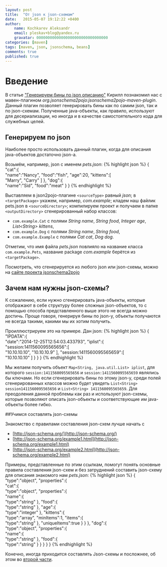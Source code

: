 ```yaml
---
layout: post
title:  "От json к json-схемам"
date:   2015-05-07 19:12:22 +0400
author:
    name: Kochkarev Aleksandr
    email: pleskav+blog@yandex.ru
    gravatar: 00000000000000000000000000000000
categories: [maven]
tags: [maven, json, jsonschema, beans]
comments: true
published: true
---
```


# Введение

В статье ["Генерируем бины по json описанию"](http://blog.qatools.ru/maven/json2pojo/) Кирилл познакомил нас с мавен-плагином *org.jsonschema2pojo:jsonschema2pojo-maven-plugin*.
Данный плагин позволяет генерировать бины как по самим json, так и по json-схемам.
Полученные java-объекты, как правило, используют для десериализации, но иногда и в качестве самостоятельного кода для служебных целей.

## Генерируем по json

Наиболее просто использовать данный плагин, когда для описания java-объектов достаточно json-а.

Возьмём, например, json c именем *pets.json*:
{% highlight json %}
{  
   "cat":{  
      "name":"Nancy",
      "food":"fish",
      "age":20,
      "kittens":[  
         "Marry",
         "Carry"
      ]
   },
   "dog":{  
      "name":"Sid",
      "food":"meat"
   }
}
{% endhighlight %}

Выставляем в json2pojo-плагине `<sourceType>` равный *json*; в `<targetPackage>` укажем, например, *com.example*; кладем наш файлик pets.json в `<sourceDirectory>`; компилируем проект	 и получаем в папке `<outputDirectory>` сгенерированный набор классов: 
  
  * `com.example.Cat` с полями *String name*, *String food*, *Integer age*, *List\<String\> kittens*,
  * `com.example.Dog` c полями *String name*, *String food*, 
  * `com.example.Example` с полями *Cat cat*, *Dog dog*.

Отметим, что имя файла *pets.json* повлияло на название класса `com.example.Pets`, название package *com.example*  берётся из `<targetPackage>`.

Посмотреть, что сгенерируется из любого json или json-схемы, можно на [сайте проекта jsonschema2pojo](http://www.jsonschema2pojo.org/)

## Зачем нам нужны json-схемы? 

К сожалению, если нужно сгенерировать java-объекты, которые отображают в себе структуру более сложных json-объектов, то с помощью способа представленного выше этого не всегда можно достичь.
Проще говоря, генерируя бины по json-у, объекты получаются не всегда такими, какими мы их хотим получить. 

Проиллюстрируем это на примере.
Дан json:
{% highlight json %}
{  
   "IPDATA":{  
      "date":"2014-12-25T12:54:03.433793",
      "iplist":{  
         "session:1411560095565656":[  
            "10.10.10.10",
            "10.10.10.9"
         ],
         "session:1411560095565659":[  
            "10.10.10.10"
         ]
      }
   }
}
{% endhighlight %}

Мы желаем получить объект `Map<String, java.util.List> iplist`, для которого `session:1411560095565656` и `session:1411560095565659` являлись бы ключами.
Но если сгенерировать бины по этому json-у, среди полей сгенерированных классов можно будет увидеть `List<String> session1411560095565656`
и `List<String> 1411560095565659`. 
Для преодоления данной проблемы как раз и используют json-схемы, которые позволяют описать json-объекты и соответствующие им java-объекты более гибко. 

##Учимся составлять json-схемы

Знакомство с правилами составления json-схем лучше начать с

  * [http://json-schema.org/](http://json-schema.org/) 
  * [http://json-schema.org/example1.html](http://json-schema.org/example1.html)
  * [http://json-schema.org/example2.html](http://json-schema.org/example2.html)

Примеры, представленные по этим ссылкам, помогут понять основные правила составления json-схем и 
без затруднений составить json-схему для описания знакомого нам *pets.json*:
{% highlight json %}
{  
   "type":"object",
   "properties":{  
      "cat":{  
         "type":"object",
         "properties":{  
            "name":{  
               "type":"string"
            },
            "food":{  
               "type":"string"
            },
            "age":{  
               "type":"integer"
            },
            "kittens":{  
               "type":"array",
               "minItems":1,
               "items":{  
                  "type":"string"
               },
               "uniqueItems":true
            }
         }
      },
      "dog":{  
         "type":"object",
         "properties":{  
            "name":{  
               "type":"string"
            },
            "food":{  
               "type":"string"
            }
         }
      }
   }
}
{% endhighlight %}

Конечно, иногда приходится составлять Json-схемы и посложнее, об этом во [второй части](/maven/json-schemas-2/). 

[gson]: https://code.google.com/p/google-gson/
[jaxb-artkoshelev]: http://artkoshelev.github.io/posts/jaxb-part-2/
[img-generated]: http://img-fotki.yandex.ru/get/9837/27441075.0/0_fda74_661f75fe_L.png
[github-json2pojo]: https://github.com/joelittlejohn/jsonschema2pojo
[jsonscheme]: http://json-schema.org/
[lambdaj]: http://code.google.com/p/lambdaj/
[json-path]: http://code.google.com/p/json-path/